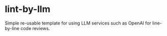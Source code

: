# lint-by-llm
Simple re-usable template for using LLM services such as OpenAI for line-by-line code reviews.
